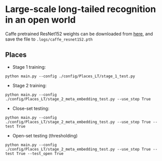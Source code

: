 # Large-scale long-tailed recognition in an open world

Caffe pretrained ResNet152 weights can be downloaded from [here](https://drive.google.com/uc?export=download&id=0B7fNdx_jAqhtckNGQ2FLd25fa3c), and save the file to `.logs/caffe_resnet152.pth`

## Places
- Stage 1 training:
```
python main.py --config ./config/Places_LT/stage_1_test.py
```
- Stage 2 training:
```
python main.py --config ./config/Places_LT/stage_2_meta_embedding_test.py --use_step True
```
- Close-set testing:
```
python main.py --config ./config/Places_LT/stage_2_meta_embedding_test.py --use_step True --test True
```
- Open-set testing (thresholding)
```
python main.py --config ./config/Places_LT/stage_2_meta_embedding_test.py --use_step True --test True --test_open True
```
